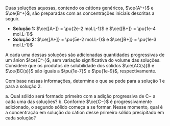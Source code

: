 Duas soluções aquosas, contendo os cátions genéricos, $\ce{A^+}$ e $\ce{B^+}$, são preparadas com as concentrações iniciais descritas a seguir.

- **Solução 1:** $\ce{[A+]} = \pu{2e-2 mol.L-1}$ e $\ce{[B+]} = \pu{1e-4 mol.L-1}$
- **Solução 2:** $\ce{[A+]} = \pu{5e-2 mol.L-1}$ e $\ce{[B+]} = \pu{1e-3 mol.L-1}$

A cada uma dessas soluções são adicionadas quantidades progressivas de um ânion $\ce{C^-}$, sem variação significativa do volume das soluções. Considere que os produtos de solubilidade dos sólidos $\ce{AC(s)}$ e $\ce{BC(s)}$ são iguais a $\pu{1e-7}$ e $\pu{1e-9}$, respectivamente.

Com base nessas informações, determine o que se pede para a solução 1 e para a solução 2.

a. Qual sólido será formado primeiro com a adição progressiva de C− a cada uma das soluções?
b. Conforme $\ce{C−}$ é progressivamente adicionado, o segundo sólido começa a se formar. Nesse momento, qual é a concentração em solução do cátion desse primeiro sólido precipitado em cada solução?

